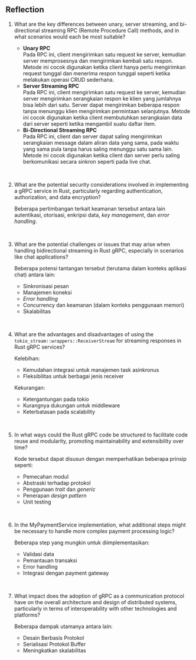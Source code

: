 ## Reflection

1. What are the key differences between unary, server streaming, and bi-directional streaming RPC (Remote Procedure Call) methods, and in what scenarios would each be most suitable?

   - **Unary RPC** <br>
     Pada RPC ini, client mengirimkan satu request ke server, kemudian server memprosesnya dan mengirimkan kembali satu respon. Metode ini cocok digunakan ketika client hanya perlu mengirimkan request tunggal dan menerima respon tunggal seperti ketika melakukan operasi CRUD sederhana. 
   - **Server Streaming RPC** <br>
     Pada RPC ini, client mengirimkan satu request ke server, kemudian server mengirimkan serangkaian respon ke klien yang jumlahnya bisa lebih dari satu. Server dapat mengirimkan beberapa respon tanpa menunggu klien mengirimkan permintaan selanjutnya. Metode ini cocok digunakan ketika client membutuhkan serangkaian data dari server seperti ketika mengambil suatu daftar item.
   - **Bi-Directional Streaming RPC** <br>
     Pada RPC ini, client dan server dapat saling mengirimkan serangkaian message dalam aliran data yang sama, pada waktu yang sama pula tanpa harus saling menunggu satu sama lain. Metode ini cocok digunakan ketika client dan server perlu saling berkomunikasi secara sinkron seperti pada live chat.

<br>

2. What are the potential security considerations involved in implementing a gRPC service in Rust, particularly regarding authentication, authorization, and data encryption? <br>

   Beberapa pertimbangan terkait keamanan tersebut antara lain autentikasi, otorisasi, enkripsi data, _key management_, dan _error handling_. 

<br>

3. What are the potential challenges or issues that may arise when handling bidirectional streaming in Rust gRPC, especially in scenarios like chat applications? <br>

   Beberapa potensi tantangan tersebut (terutama dalam konteks aplikasi chat) antara lain:
   - Sinkronisasi pesan
   - Manajemen koneksi
   - _Error handling_
   - Concurrency dan keamanan (dalam konteks penggunaan memori)
   - Skalabilitas

<br>

4. What are the advantages and disadvantages of using the `tokio_stream::wrappers::ReceiverStream` for streaming responses in Rust gRPC services? <br>

   Kelebihan:

    - Kemudahan integrasi untuk manajemen task asinkronus
    - Fleksibilitas untuk berbagai jenis receiver

   Kekurangan:

    - Ketergantungan pada tokio
    - Kurangnya dukungan untuk middleware
    - Keterbatasan pada scalability

<br>

5. In what ways could the Rust gRPC code be structured to facilitate code reuse and modularity, promoting maintainability and extensibility over time?

   Kode tersebut dapat disusun dengan memperhatikan beberapa prinsip seperti:
   - Pemecahan modul
   - Abstraski terhadap protokol
   - Penggunaan _trait_ dan _generic_
   - Penerapan _design pattern_
   - Unit testing

<br>

6. In the MyPaymentService implementation, what additional steps might be necessary to handle more complex payment processing logic?

   Beberapa step yang mungkin untuk diimplementasikan:
   - Validasi data
   - Pemantauan transaksi
   - Error handling
   - Integrasi dengan payment gateway

<br>

7. What impact does the adoption of gRPC as a communication protocol have on the overall architecture and design of distributed systems, particularly in terms of interoperability with other technologies and platforms?

   Beberapa dampak utamanya antara lain:
   - Desain Berbasis Protokol
   - Serialisasi Protokol Buffer
   - Meningkatkan skalabilitas

